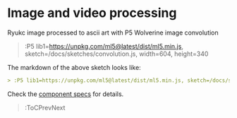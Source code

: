 # Image and video processing

Ryukc image processed to ascii art with P5
Wolverine image convolution

> :P5 lib1=https://unpkg.com/ml5@latest/dist/ml5.min.js, sketch=/docs/sketches/convolution.js, width=604, height=340
    
The markdown of the above sketch looks like:

```md
> :P5 lib1=https://unpkg.com/ml5@latest/dist/ml5.min.js, sketch=/docs/sketches/lib.js, width=512, height=512
```

Check the [component specs](/docs/snippets/component) for details.

> :ToCPrevNext